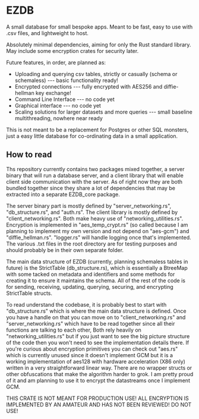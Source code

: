 # EZDB

A small database for small bespoke apps. Meant to be fast, easy to use with .csv files, and lightweight to host.

Absolutely minimal dependencies, aiming for only the Rust standard library. May include some encryption crates for security later.

Future features, in order, are planned as:
 - Uploading and querying csv tables, strictly or casually (schema or schemaless) --- basic functionality ready!
 - Encrypted connections --- fully encrypted with AES256 and diffie-hellman key exchange!
 - Command Line Interface --- no code yet
 - Graphical interface --- no code yet
 - Scaling solutions for larger datasets and more queries --- small baseline multithreading, nowhere near ready

This is not meant to be a replacement for Postgres or other SQL monsters, just a easy little database for co-ordinating
data in a small application.

## How to read

Ths repository currently contains two packages mixed together, a server binary that will run a database server, and a client
library that will enable client side communication with the server. As of right now they are both bundled together since they
share a lot of dependencies that may be extracted into a separate EZDB_core package.

The server binary part is mostly defined by "server_networking.rs", "db_structure.rs", and "auth.rs". The client library is mostly
defined by "client_networking.rs". Both make heavy use of "networking_utilities.rs". Encryption is implemented in "aes_temp_crypt.rs"
(so called because I am planning to implement my own version and not depend on "aes-gcm") and "diffie_hellman.rs". 
"logger.rs" will handle logging once that's implemented. The various .txt files in the root directory are for testing purposes 
and should probably be in their own separate folder. 

The main data structure of EZDB (currently, planning schemaless tables in future) is the StrictTable (db_structure.rs), which is
essentially a BtreeMap with some tacked on metadata and identifiers and some methods for creating it to ensure it maintains the
schema. All of the rest of the code is for sending, receiving, updating, querying, securing, and encrypting StrictTable
structs.

To read understand the codebase, it is probably best to start with "db_structure.rs" which is where the main data structure is defined.
Once you have a handle on that you can move on to "client_networking.rs" and "server_networking.rs" which have to be read together
since all their functions are talking to each other, Both rely heavily on "networking_utilities.rs" but if you just want to see the
big picture structure of the code then you won't need to see the implementation details there. If you're curious about encryption
primitives you can check out "aes.rs" which is currently unused since it doesn't implement GCM but it is a working implementation of
aes128 with hardware acceleration (X86 only) written in a very straightforward linear way. There are no wrapper structs or other 
obfuscations that make the algorithm harder to grok. I am pretty proud of it and am planning to use it to encrypt the datastreams once
I implement GCM.

THIS CRATE IS NOT MEANT FOR PRODUCTION USE! ALL ENCRYPTION IS IMPLEMENTED BY AN AMATEUR AND HAS NOT BEEN REVIEWED! DO NOT USE!
